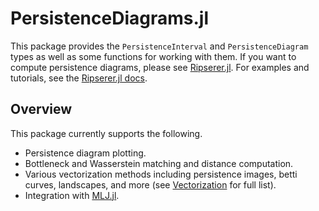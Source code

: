 # PersistenceDiagrams.jl

This package provides the `PersistenceInterval` and `PersistenceDiagram` types as well as
some functions for working with them. If you want to compute persistence diagrams, please
see [Ripserer.jl](https://github.com/mtsch/Ripserer.jl). For examples and tutorials, see
the [Ripserer.jl docs](https://mtsch.github.io/Ripserer.jl/dev/).

## Overview

This package currently supports the following.

* Persistence diagram plotting.
* Bottleneck and Wasserstein matching and distance computation.
* Various vectorization methods including persistence images, betti curves, landscapes, and
  more (see [Vectorization](vectorization.md) for full list).
* Integration with [MLJ.jl](https://github.com/alan-turing-institute/MLJ.jl).
